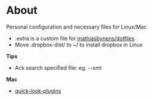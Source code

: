 About
======

Personal configuration and necessary files for Linux/Mac

- .extra is a custom file for [mathiasbynens/dotfiles](https://github.com/mathiasbynens/dotfiles)
- Move .dropbox-dist/ to ~/ to install dropbox in Linux

**Tips**

- Ack search specified file: eg. --xml

**Mac**

- [quick-look-plugins](https://github.com/sindresorhus/quick-look-plugins)
